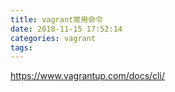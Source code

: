 ```yaml
---
title: vagrant常用命令
date: 2018-11-15 17:52:14
categories: vagrant
tags:
---
```


https://www.vagrantup.com/docs/cli/